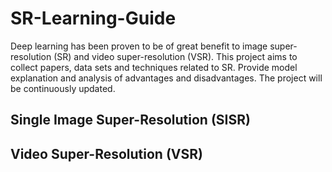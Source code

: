 # SR-Learning-Guide

Deep learning has been proven to be of great benefit to image super-resolution (SR) and video super-resolution (VSR). This project aims to collect papers, data sets and techniques related to SR. Provide model explanation and analysis of advantages and disadvantages. The project will be continuously updated.



## Single Image Super-Resolution (SISR)




## Video Super-Resolution (VSR)
